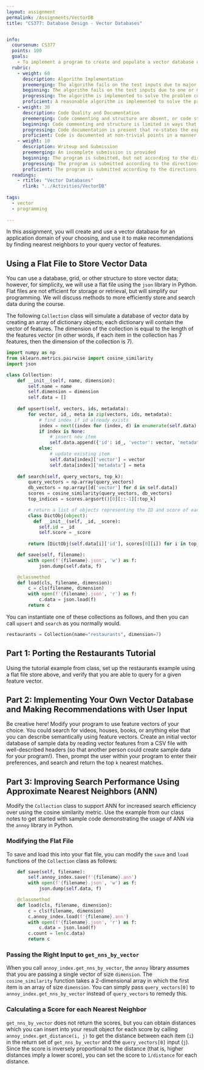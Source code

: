 ```yaml
---
layout: assignment
permalink: /Assignments/VectorDB
title: "CS377: Database Design - Vector Databases"


info:
  coursenum: CS377
  points: 100
  goals:
    - To implement a program to create and populate a vector database using fundamental programming constructs and a flat file data store
  rubric:
    - weight: 60
      description: Algorithm Implementation
      preemerging: The algorithm fails on the test inputs due to major issues, or the program fails to compile and/or run
      beginning: The algorithm fails on the test inputs due to one or more minor issues
      progressing: The algorithm is implemented to solve the problem correctly according to given test inputs, but would fail if executed in a general case due to a minor issue or omission in the algorithm design or implementation
      proficient: A reasonable algorithm is implemented to solve the problem which correctly solves the problem according to the given test inputs, and would be reasonably expected to solve the problem in the general case
    - weight: 30
      description: Code Quality and Documentation
      preemerging: Code commenting and structure are absent, or code structure departs significantly from best practice, and/or the code departs significantly from the style guide
      beginning: Code commenting and structure is limited in ways that reduce the readability of the program, and/or there are minor departures from the style guide
      progressing: Code documentation is present that re-states the explicit code definitions, and/or code is written that mostly adheres to the style guide
      proficient: Code is documented at non-trivial points in a manner that enhances the readability of the program, and code is written according to the style guide
    - weight: 10
      description: Writeup and Submission
      preemerging: An incomplete submission is provided
      beginning: The program is submitted, but not according to the directions in one or more ways (for example, because it is lacking a readme writeup or missing answers to written questions)
      progressing: The program is submitted according to the directions with a minor omission or correction needed, including a readme writeup describing the solution and answering nearly all questions posed in the instructions
      proficient: The program is submitted according to the directions, including a readme writeup describing the solution and answering all questions posed in the instructions
  readings:
    - rtitle: "Vector Databases"
      rlink: "../Activities/VectorDB"
      
tags:
  - vector
  - programming
  
---
```


In this assignment, you will create and use a vector database for an application domain of your choosing, and use it to make recommendations by finding nearest neighbors to your query vector of features.

## Using a Flat File to Store Vector Data

You can use a database, grid, or other structure to store vector data; however, for simplicity, we will use a flat file using the `json` library in Python.  Flat files are not efficient for storage or retrieval, but will simplify our programming.  We will discuss methods to more efficiently store and search data during the course.

The following `Collection` class will simulate a database of vector data by creating an array of dictionary objects; each dictionary will contain the vector of features.  The dimension of the collection is equal to the length of the features vector (in other words, if each item in the collection has 7 features, then the dimension of the collection is 7).

```python
import numpy as np
from sklearn.metrics.pairwise import cosine_similarity
import json

class Collection:     
    def __init__(self, name, dimension):
        self.name = name
        self.dimension = dimension
        self.data = []
        
    def upsert(self, vectors, ids, metadata):
        for vector, id_, meta in zip(vectors, ids, metadata):
            # find index if id already exists
            index = next((index for (index, d) in enumerate(self.data) if d['id'] == id_), None)
            if index is None:
                # insert new item
                self.data.append({'id': id_, 'vector': vector, 'metadata': meta})
            else:
                # update existing item
                self.data[index]['vector'] = vector
                self.data[index]['metadata'] = meta
 
    def search(self, query_vectors, top_k):
        query_vectors = np.array(query_vectors)
        db_vectors = np.array([d['vector'] for d in self.data])
        scores = cosine_similarity(query_vectors, db_vectors)
        top_indices = scores.argsort()[0][::-1][:top_k]

        # return a list of objects representing the ID and score of each item in the search result
        class DictObj(object):
          def __init__(self, _id, _score):
            self.id = _id
            self.score = _score
            
        return [DictObj(self.data[i]['id'], scores[0][i]) for i in top_indices]

    def save(self, filename):
        with open(f'{filename}.json', 'w') as f:
            json.dump(self.data, f)

    @classmethod
    def load(cls, filename, dimension):
        c = cls(filename, dimension)
        with open(f'{filename}.json', 'r') as f:
            c.data = json.load(f)
        return c
```

You can instantiate one of these collections as follows, and then you can call `upsert` and `search` as you normally would.

```python
restaurants = Collection(name="restaurants", dimension=7)
```

## Part 1: Porting the Restaurants Tutorial
Using the tutorial example from class, set up the restaurants example using a flat file store above, and verify that you are able to query for a given feature vector.

## Part 2: Implementing Your Own Vector Database and Making Recommendations with User Input
Be creative here!  Modify your program to use feature vectors of your choice.  You could search for videos, houses, books, or anything else that you can describe semantically using feature vectors.  Create an initial vector database of sample data by reading vector features from a CSV file with well-described headers (so that another person could create sample data for your program!).  Then, prompt the user within your program to enter their preferences, and search and return the top `k` nearest matches.

## Part 3: Improving Search Performance Using Approximate Nearest Neighbors (ANN)
Modify the `Collection` class to support ANN for increased search efficiency over using the cosine similarity metric.  Use the example from our class notes to get started with sample code demonstrating the usage of ANN via the `annoy` library in Python.

### Modifying the Flat File
To save and load this into your flat file, you can modify the `save` and `load` functions of the `Collection` class as follows:

```python
    def save(self, filename):
        self.annoy_index.save(f'{filename}.ann')
        with open(f'{filename}.json', 'w') as f:
            json.dump(self.data, f)

    @classmethod
    def load(cls, filename, dimension):
        c = cls(filename, dimension)
        c.annoy_index.load(f'{filename}.ann')
        with open(f'{filename}.json', 'r') as f:
            c.data = json.load(f)
        c.count = len(c.data)
        return c
```

### Passing the Right Input to `get_nns_by_vector`
When you call `annoy_index.get_nns_by_vector`, the `annoy` library assumes that you are passing a single vector of size `dimension`.  The `cosine_similarity` function takes a 2-dimensional array in which the first item is an array of size `dimension`.  You can simply pass `query_vectors[0]` to `annoy_index.get_nns_by_vector` instead of `query_vectors` to remedy this.

### Calculating a Score for each Nearest Neighbor
`get_nns_by_vector` does not return the scores, but you can obtain distances which you can insert into your result object for each score by calling `annoy_index.get_distance(i, j)` to get the distance between each item (`i`) in the return set of `get_nns_by_vector` and the `query_vectors[0]` input (`j`).  Since the score is inversely proportional to the distance (that is, higher distances imply a lower score), you can set the score to `1/distance` for each distance.